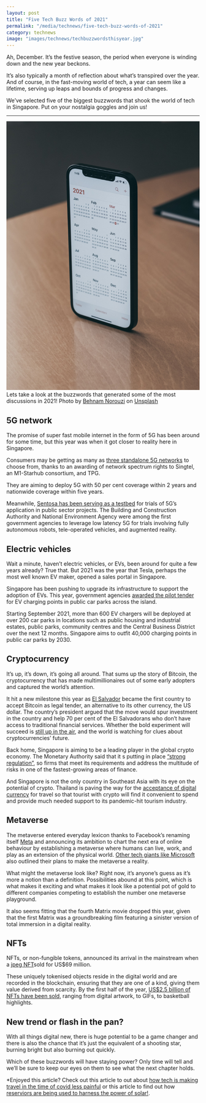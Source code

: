 ```yaml
---
layout: post
title: "Five Tech Buzz Words of 2021"
permalink: "/media/technews/five-tech-buzz-words-of-2021"
category: technews
image: "images/technews/techbuzzwordsthisyear.jpg"
---
```

Ah, December. It’s the festive season, the period when everyone is winding down and the new year beckons. 

It’s also typically a month of reflection about what’s transpired over the year. And of course, in the fast-moving world of tech, a year can seem like a lifetime, serving up leaps and bounds of progress and changes. 

We’ve selected five of the biggest buzzwords that shook the world of tech in Singapore. Put on your nostalgia goggles and join us!

---

![2021 buzzwords!](/images/technews/techbuzzwordsthisyear.jpg)
Lets take a look at the buzzwords that generated some of the most discussions in 2021!
Photo by <a href="https://unsplash.com/@behy_studio?utm_source=unsplash&utm_medium=referral&utm_content=creditCopyText">Behnam Norouzi</a> on <a href="https://unsplash.com/s/photos/review?utm_source=unsplash&utm_medium=referral&utm_content=creditCopyText">Unsplash</a>

## 5G network

The promise of super fast mobile internet in the form of 5G has been around for some time, but this year was when it got closer to reality here in Singapore. 

Consumers may be getting as many as [three standalone 5G networks](https://www.businesstimes.com.sg/technology/singtel-m1-starhub-tie-up-and-tpg-provisionally-awarded-21-ghz-spectrum-rights-for-5g) to choose from, thanks to an awarding of network spectrum rights to Singtel, an M1-Starhub consortium, and TPG. 

They are aiming to deploy 5G with 50 per cent coverage within 2 years and nationwide coverage within five years. 

Meanwhile, [Sentosa has been serving as a testbed](https://www.tech.gov.sg/media/media-releases/2021-10-20-first-batch-of-public-sector-5g-trials-at-sentosa-underway) for trials of 5G’s application in public sector projects. The Building and Construction Authority and National Environment Agency were among the first government agencies to leverage low latency 5G for trials involving fully autonomous robots, tele-operated vehicles, and augmented reality.

## Electric vehicles

Wait a minute, haven’t electric vehicles, or EVs, been around for quite a few years already? True that. But 2021 was the year that Tesla, perhaps the most well known EV maker, opened a sales portal in Singapore.

Singapore has been pushing to upgrade its infrastructure to support the adoption of EVs. This year, government agencies [awarded the pilot tender](https://www.ura.gov.sg/Corporate/Media-Room/Media-Releases/pr21-31) for EV charging points in public car parks across the island.

Starting September 2021, more than 600 EV chargers will be deployed at over 200 car parks in locations such as public housing and industrial estates, public parks, community centres and the Central Business District over the next 12 months. Singapore aims to outfit 40,000 charging points in public car parks by 2030.

## Cryptocurrency

It’s up, it’s down, it’s going all around. That sums up the story of Bitcoin, the cryptocurrency that has made multimillionaires out of some early adopters and captured the world’s attention. 

It hit a new milestone this year as [El Salvador](https://www.npr.org/2021/09/07/1034838909/bitcoin-el-salvador-legal-tender-official-currency-cryptocurrency) became the first country to accept Bitcoin as legal tender, an alternative to its other currency, the US dollar. The country’s president argued that the move would spur investment in the country and help 70 per cent of the El Salvadorans who don’t have access to traditional financial services. Whether the bold experiment will succeed is [still up in the air](https://www.nytimes.com/2021/10/07/world/americas/bitcoin-el-salvador-bukele.html), and the world is watching for clues about cryptocurrencies’ future. 

Back home, Singapore is aiming to be a leading player in the global crypto economy. The Monetary Authority said that it s putting in place [“strong regulation”](https://www.straitstimes.com/business/companies-markets/singapore-has-grand-ambitions-to-become-a-global-crypto-hub), so firms that meet its requirements and address the multitude of risks in one of the fastest-growing areas of finance.

And Singapore is not the only country in Southeast Asia with its eye on the potential of crypto. Thailand is paving the way for the [acceptance of digital currency](https://www.bloomberg.com/news/articles/2021-11-28/thailand-lays-groundwork-for-crypto-tourism-to-revive-industry) for travel so that tourist with crypto will find it convenient to spend and provide much needed support to its pandemic-hit tourism industry.

## Metaverse

The metaverse entered everyday lexicon thanks to Facebook’s renaming itself [Meta](https://www.cnbc.com/2021/10/28/facebook-changes-company-name-to-meta.html) and announcing its ambition to chart the next era of online behaviour by establishing a metaverse  where humans can live, work, and play as an extension of the physical world. [Other tech giants like Microsoft](https://sg.news.yahoo.com/2021-was-the-year-of-the-metaverse-but-itll-take-years-before-its-a-reality-170559280.html) also outlined their plans to make the metaverse a reality. 

What might the metaverse look like? Right now, it’s anyone’s guess as it’s more a notion than a definition. Possibilities abound at this point, which is what makes it exciting and what makes it look like a potential pot of gold to different companies competing to establish the number one metaverse playground. 

It also seems fitting that the fourth Matrix movie dropped this year, given that the first Matrix was a groundbreaking film featuring a sinister version of total immersion in a digital reality. 

## NFTs

NFTs, or non-fungible tokens, announced its arrival in the mainstream when a [jpeg NFT](https://www.nytimes.com/2021/03/11/arts/design/nft-auction-christies-beeple.html)sold for US$69 million. 

These uniquely tokenised objects reside in the digital world and are recorded in the blockchain, ensuring that they are one of a kind, giving them value derived from scarcity. By the first half of the year, [US$2.5 billion of NFTs have been sold](https://www.reuters.com/technology/nft-sales-volume-surges-25-bln-2021-first-half-2021-07-05/), ranging from digital artwork, to GIFs, to basketball highlights. 

## New trend or flash in the pan? 

With all things digital new, there is huge potential to be a game changer and there is also the chance that it’s just the equivalent of a shooting star, burning bright but also burning out quickly.

Which of these buzzwords will have staying power? Only time will tell and we’ll be sure to keep our eyes on them to see what the next chapter holds. 

*Enjoyed this article? Check out this article to out about [how tech is making travel in the time of covid less painful](https://www.tech.gov.sg/media/technews/travel-in-the-time-of-covid) or this article to find out how [reserviors are being used to harness the power of solar!](https://www.tech.gov.sg/media/technews/benefits-of-solar-polar).



